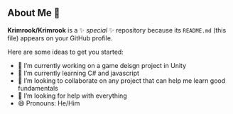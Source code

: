 ## About Me 👋

**Krimrook/Krimrook** is a ✨ _special_ ✨ repository because its `README.md` (this file) appears on your GitHub profile.

Here are some ideas to get you started:

- 🔭 I’m currently working on a game deisgn project in Unity
- 🌱 I’m currently learning C# and javascript
- 👯 I’m looking to collaborate on any project that can help me learn good fundamentals
- 🤔 I’m looking for help with everything
- 😄 Pronouns: He/Him
